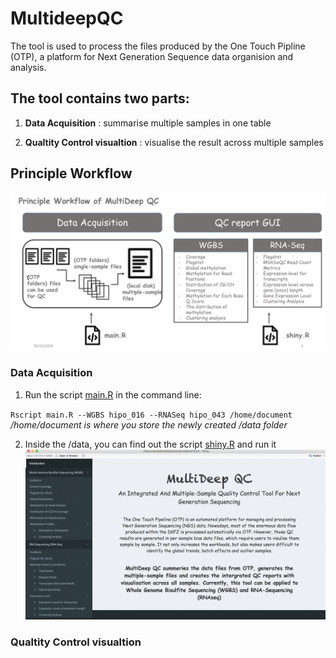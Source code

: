 # MultideepQC


The tool is used to process the files produced by the One Touch Pipline (OTP), a platform for Next Generation Sequence data organision and analysis. 

## The tool contains two parts: 

1. **Data Acquisition** :
summarise multiple samples in one table 

2. **Qualtity Control visualtion** :
visualise the result across multiple samples 

## Principle Workflow
![GitHub Logo](workflow.png)

### Data Acquisition
1. Run the script [main.R](https://github.com/leungman426/MultideepQC/tree/master/main.R) in the command line: 

`Rscript main.R --WGBS hipo_016 --RNASeq hipo_043 /home/document` */home/document is where you store the newly created /data folder*
  
     
2. Inside the /data, you can find out the script [shiny.R](https://github.com/leungman426/MultideepQC/tree/master/shinyprocess/shiny.R) and run it
![Here is what you get](GUI.png)

### Qualtity Control visualtion




